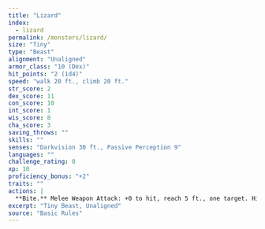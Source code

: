 ```yaml
---
title: "Lizard"
index:
  - lizard
permalink: /monsters/lizard/
size: "Tiny"
type: "Beast"
alignment: "Unaligned"
armor_class: "10 (Dex)"
hit_points: "2 (1d4)"
speed: "walk 20 ft., climb 20 ft."
str_score: 2
dex_score: 11
con_score: 10
int_score: 1
wis_score: 8
cha_score: 3
saving_throws: ""
skills: ""
senses: "Darkvision 30 ft., Passive Perception 9"
languages: ""
challenge_rating: 0
xp: 10
proficiency_bonus: "+2"
traits: ""
actions: |
  **Bite.** Melee Weapon Attack: +0 to hit, reach 5 ft., one target. Hit: 1 piercing damage.
excerpt: "Tiny Beast, Unaligned"
source: "Basic Rules"
---
```

